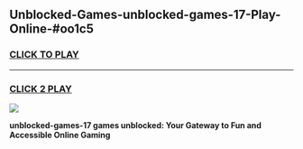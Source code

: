 
## Unblocked-Games-unblocked-games-17-Play-Online-#oo1c5
<h3>
<a href="https://premium.freeplayer.one?title=unblocked-games-17&ref=27F">CLICK TO PLAY</a></h3>
<hr>

<h3>
<a href="https://premium.freeplayer.one?title=unblocked-games-17&ref=27F">CLICK 2 PLAY</a>
  
</h3>

<a href="https://premium.freeplayer.one?title=unblocked-games-17&ref=27F"><img src="https://clearcache.store/games.png"></a>


**unblocked-games-17 games unblocked: Your Gateway to Fun and Accessible Online Gaming**
